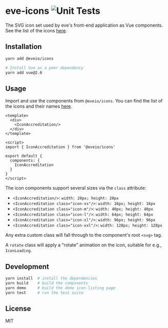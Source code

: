 # eve-icons ![Unit Tests](https://github.com/Eveio/icons/workflows/Unit%20Tests/badge.svg) 

The SVG icon set used by eve's front-end application as Vue components. See the list of the icons [here](https://eve-icons.netlify.app/).

## Installation

```bash
yarn add @eveio/icons

# Install Vue as a peer dependency
yarn add vue@2.6
```

## Usage

Import and use the components from `@eveio/icons`. You can find the list of the icons and their names [here](https://eve-icons.netlify.app/).

```vue
<template>
  <div>
    <IconAccreditation/>
  </div>
</template>

<script>
import { IconAccreditation } from '@eveio/icons'

export default {
  components: {
    IconAccreditation
  }
}
</script>
```

The icon components support several sizes via the `class` attribute:

* `<IconAccreditation/>`: `width: 20px; height: 20px`
* `<IconAccreditation class="icon-xs"/>`: `width: 16px; height: 16px`
* `<IconAccreditation class="icon-m"/>`: `width: 40px; height: 40px`
* `<IconAccreditation class="icon-l"/>`: `width: 64px; height: 64px`
* `<IconAccreditation class="icon-xl"/>`: `width: 96px; height: 96px`
* `<IconAccreditation class="icon-xxl"/>`: `width: 128px; height: 128px`

Any extra custom class will fall through to the component's root `<svg>` tag.

A `rotate` class will apply a "rotate" animation on the icon, suitable for e.g., `IconLoading`.

## Development

```bash
yarn install  # install the dependencies
yarn build    # build the components
yarn demo     # build the demo icon-listing page
yarn test     # run the test suite
```

## License

MIT
